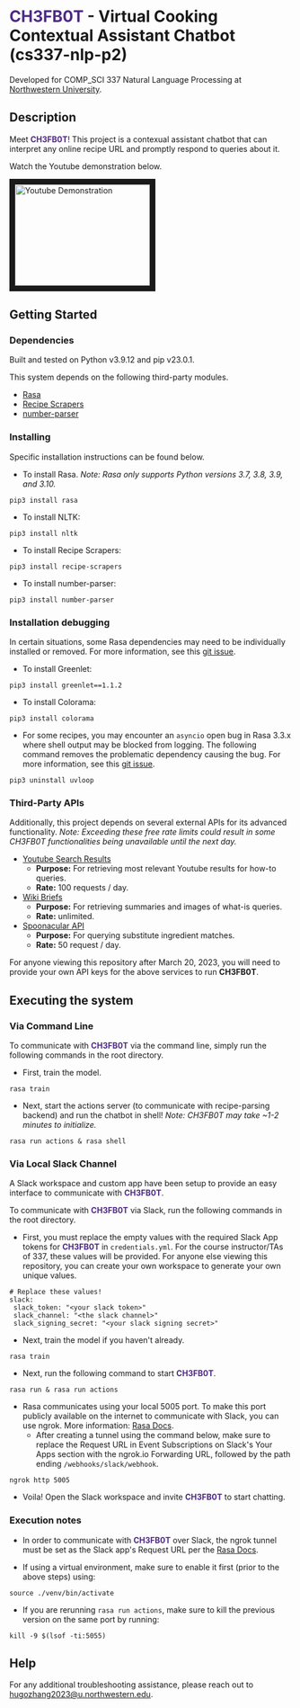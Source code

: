 # <span style="color:#4E2A84">**CH3FB0T**</span> - Virtual Cooking Contextual Assistant Chatbot (cs337-nlp-p2)

Developed for COMP_SCI 337 Natural Language Processing at [Northwestern University](https://www.northwestern.edu/).

## Description

Meet <span style="color:#4E2A84">**CH3FB0T**</span>! This project is a contexual assistant chatbot that can interpret any online recipe URL and promptly respond to queries about it.

Watch the Youtube demonstration below.

<a href="http://www.youtube.com/watch?feature=player_embedded&v=dQDzthvpEE4" target="_blank"><img src="http://img.youtube.com/vi/dQDzthvpEE4/0.jpg" 
alt="Youtube Demonstration" width="240" height="180" border="10" /></a>

## Getting Started

### Dependencies

Built and tested on Python v3.9.12 and pip v23.0.1.

This system depends on the following third-party modules.
* [Rasa](https://rasa.com/docs/rasa/installation/installing-rasa-open-source)
* [Recipe Scrapers](https://pypi.org/project/recipe-scrapers/)
* [number-parser](https://github.com/scrapinghub/number-parser)

### Installing

Specific installation instructions can be found below.

* To install Rasa. *Note: Rasa only supports Python versions 3.7, 3.8, 3.9, and 3.10.*
```
pip3 install rasa
```

* To install NLTK:
```
pip3 install nltk
```

* To install Recipe Scrapers:
```
pip3 install recipe-scrapers
```

* To install number-parser:
```
pip3 install number-parser
```

### Installation debugging

In certain situations, some Rasa dependencies may need to be individually installed or removed. For more information, see this [git issue](https://github.com/OpenZeppelin/nile/issues/105).

* To install Greenlet:
```
pip3 install greenlet==1.1.2
```
* To install Colorama:
```
pip3 install colorama
```

* For some recipes, you may encounter an `asyncio` open bug in Rasa 3.3.x where shell output may be blocked from logging. The following command removes the problematic dependency causing the bug. For more information, see this [git issue](https://github.com/RasaHQ/rasa/issues/11575).
```
pip3 uninstall uvloop
```

### Third-Party APIs

Additionally, this project depends on several external APIs for its advanced functionality. *Note: Exceeding these free rate limits could result in some CH3FB0T functionalities being unavailable until the next day.*

* [Youtube Search Results](https://rapidapi.com/marindelija/api/youtube-search-results/)
    * **Purpose:** For retrieving most relevant Youtube results for how-to queries.
    * **Rate:** 100 requests / day.
* [Wiki Briefs](https://rapidapi.com/dfskGT/api/wiki-briefs/)
    * **Purpose:** For retrieving summaries and images of what-is queries.
    * **Rate:** unlimited. 
* [Spoonacular API](https://spoonacular.com/food-api/)
    * **Purpose:** For querying substitute ingredient matches.
    * **Rate:** 50 request / day.

For anyone viewing this repository after March 20, 2023, you will need to provide your own API keys for the above services to run **CH3FB0T**.

## Executing the system

### Via Command Line
To communicate with <span style="color:#4E2A84">**CH3FB0T**</span> via the command line, simply run the following commands in the root directory.

* First, train the model.

```
rasa train
```

* Next, start the actions server (to communicate with recipe-parsing backend) and run the chatbot in shell! *Note: CH3FB0T may take ~1-2 minutes to initialize.*

```
rasa run actions & rasa shell
```

### Via Local Slack Channel
A Slack workspace and custom app have been setup to provide an easy interface to communicate with <span style="color:#4E2A84">**CH3FB0T**</span>.

To communicate with <span style="color:#4E2A84">**CH3FB0T**</span> via Slack, run the following commands in the root directory.

* First, you must replace the empty values with the required Slack App tokens for <span style="color:#4E2A84">**CH3FB0T**</span> in `credentials.yml`. For the course instructor/TAs of 337, these values will be provided. For anyone else viewing this repository, you can create your own workspace to generate your own unique values.

```
# Replace these values!
slack:
 slack_token: "<your slack token>"
 slack_channel: "<the slack channel>"
 slack_signing_secret: "<your slack signing secret>"
```

* Next, train the model if you haven't already.

```
rasa train
```

* Next, run the following command to start <span style="color:#4E2A84">**CH3FB0T**</span>.
```
rasa run & rasa run actions
```

* Rasa communicates using your local 5005 port. To make this port publicly available on the internet to communicate with Slack, you can use ngrok. More information: [Rasa Docs](https://rasa.com/docs/rasa/messaging-and-voice-channels#testing-channels-on-your-local-machine).
    * After creating a tunnel using the command below, make sure to replace the Request URL in Event Subscriptions on Slack's Your Apps section with the ngrok.io Forwarding URL, followed by the path ending `/webhooks/slack/webhook`.
```
ngrok http 5005
```

* Voila! Open the Slack workspace and invite <span style="color:#4E2A84">**CH3FB0T**</span> to start chatting.

### Execution notes
* In order to communicate with <span style="color:#4E2A84">**CH3FB0T**</span> over Slack, the ngrok tunnel must be set as the Slack app's Request URL per the [Rasa Docs](https://rasa.com/docs/rasa/connectors/slack).

* If using a virtual environment, make sure to enable it first (prior to the above steps) using:
```
source ./venv/bin/activate
```

* If you are rerunning `rasa run actions`, make sure to kill the previous version on the same port by running:
```
kill -9 $(lsof -ti:5055)
```

## Help

For any additional troubleshooting assistance, please reach out to [hugozhang2023@u.northwestern.edu](mailto:hugozhang2023@u.northwestern.edu).